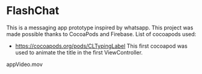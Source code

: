 # FlashChat
This is a messaging app prototype inspired by whatsapp. 
This project was made possible thanks to CocoaPods and Firebase.
List of cocoapods used: 
  - https://cocoapods.org/pods/CLTypingLabel 
  This first cocoapod was used to animate the title in the first ViewController.
  
appVideo.mov
